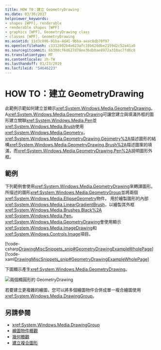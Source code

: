 ```yaml
---
title: HOW TO：建立 GeometryDrawing
ms.date: 03/30/2017
helpviewer_keywords:
- shapes [WPF], renderable
- renderable shapes [WPF]
- graphics [WPF], GeometryDrawing class
- classes [WPF], GeometryDrawing
ms.assetid: 11d3c096-91ba-4d41-9bba-aeac0db70f97
ms.openlocfilehash: c3312802b4a623afc10b620dbe2159d2c52a41a0
ms.sourcegitcommit: 6b308cf6d627d78ee36dbbae8972a310ac7fd6c8
ms.translationtype: MT
ms.contentlocale: zh-TW
ms.lasthandoff: 01/23/2019
ms.locfileid: "54646223"
---
```

# <a name="how-to-create-a-geometrydrawing"></a>HOW TO：建立 GeometryDrawing
此範例示範如何建立並顯示<xref:System.Windows.Media.GeometryDrawing>。 A<xref:System.Windows.Media.GeometryDrawing>可讓您建立與填滿外框的圖形建立關聯<xref:System.Windows.Media.Pen>並<xref:System.Windows.Media.Brush>使用<xref:System.Windows.Media.Geometry>。 <xref:System.Windows.Media.GeometryDrawing.Geometry%2A>描述圖形的結構<xref:System.Windows.Media.GeometryDrawing.Brush%2A>描述圖案的填滿，而<xref:System.Windows.Media.GeometryDrawing.Pen%2A>說明圖形外框。  
  
## <a name="example"></a>範例  
 下列範例會使用<xref:System.Windows.Media.GeometryDrawing>來轉譯圖形。 所描述的圖形<xref:System.Windows.Media.GeometryGroup>並將兩個<xref:System.Windows.Media.EllipseGeometry>物件。 用於繪製圖形的內部<xref:System.Windows.Media.LinearGradientBrush>，以繪製其外框<xref:System.Windows.Media.Brushes.Black%2A> <xref:System.Windows.Media.Pen>。 <xref:System.Windows.Media.GeometryDrawing>會使用顯示<xref:System.Windows.Media.ImageDrawing>和<xref:System.Windows.Controls.Image>項目。  
  
 [!code-csharp[DrawingMiscSnippets_snip#GeometryDrawingExampleWholePage](../../../../samples/snippets/csharp/VS_Snippets_Wpf/DrawingMiscSnippets_snip/CSharp/GeometryDrawingExample.cs#geometrydrawingexamplewholepage)]
 [!code-xaml[DrawingMiscSnippets_snip#GeometryDrawingExampleWholePage](../../../../samples/snippets/xaml/VS_Snippets_Wpf/DrawingMiscSnippets_snip/XAML/GeometryDrawingExample.xaml#geometrydrawingexamplewholepage)]  
  
 下圖顯示產生<xref:System.Windows.Media.GeometryDrawing>。  
  
 ![兩個橢圓形的 GeometryDrawing](../../../../docs/framework/wpf/graphics-multimedia/media/graphicsmm-geodraw.jpg "graphicsmm_geodraw")  
  
 若要建立更複雜的繪圖，您可以將多個繪圖物件合併成單一複合繪圖使用<xref:System.Windows.Media.DrawingGroup>。  
  
## <a name="see-also"></a>另請參閱
- <xref:System.Windows.Media.DrawingGroup>
- [繪圖物件概觀](../../../../docs/framework/wpf/graphics-multimedia/drawing-objects-overview.md)
- [幾何概觀](../../../../docs/framework/wpf/graphics-multimedia/geometry-overview.md)
- [建立複合圖形](../../../../docs/framework/wpf/graphics-multimedia/how-to-create-a-composite-drawing.md)
